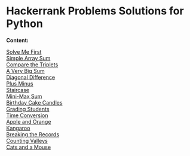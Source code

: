 # Hackerrank Problems Solutions for Python

<b>Content:</b>

[Solve Me First](https://github.com/SefaAkdeniz/Hackerrank-Problems-Solutions-for-Python/tree/master/Solve%20Me%20First "Solve Me First")</br>
[Simple Array Sum](https://github.com/SefaAkdeniz/Hackerrank-Problems-Solutions-for-Python/tree/master/Simple%20Array%20Sum "Simple Array Sum")</br>
[Compare the Triplets](https://github.com/SefaAkdeniz/Hackerrank-Problems-Solutions-for-Python/tree/master/Compare%20the%20Triplets "Compare the Triplets")</br>
[A Very Big Sum](https://github.com/SefaAkdeniz/Hackerrank-Problems-Solutions-for-Python/tree/master/A%20Very%20Big%20Sum "A Very Big Sum")</br>
[Diagonal Difference](https://github.com/SefaAkdeniz/Hackerrank-Problems-Solutions-for-Python/tree/master/Diagonal%20Difference "Diagonal Difference")</br>
[Plus Minus](https://github.com/SefaAkdeniz/Hackerrank-Problems-Solutions-for-Python/tree/master/Plus%20Minus "Plus Minus")</br>
[Staircase](https://github.com/SefaAkdeniz/Hackerrank-Problems-Solutions-for-Python/tree/master/Staircase "Staircase")</br>
[Mini-Max Sum](https://github.com/SefaAkdeniz/Hackerrank-Problems-Solutions-for-Python/tree/master/Mini-Max%20Sum "Mini-Max Sum")</br>
[Birthday Cake Candles](https://github.com/SefaAkdeniz/Hackerrank-Problems-Solutions-for-Python/tree/master/Birthday%20Cake%20Candles "Birthday Cake Candles")</br>
[Grading Students](https://github.com/SefaAkdeniz/Hackerrank-Problems-Solutions-for-Python/tree/master/Grading%20Students "Grading Students")</br>
[Time Conversion](https://github.com/SefaAkdeniz/Hackerrank-Problems-Solutions-for-Python/tree/master/Time%20Conversion "Time Conversion")</br>
[Apple and Orange](https://github.com/SefaAkdeniz/Hackerrank-Problems-Solutions-for-Python/tree/master/Apple%20and%20Orange "Apple and Orange")</br>
[Kangaroo](https://github.com/SefaAkdeniz/Hackerrank-Problems-Solutions-for-Python/tree/master/Kangaroo "Kangaroo")</br>
[Breaking the Records](https://github.com/SefaAkdeniz/Hackerrank-Problems-Solutions-for-Python/tree/master/Breaking%20the%20Records "Breaking the Records")</br>
[Counting Valleys](https://github.com/SefaAkdeniz/Hackerrank-Problems-Solutions-for-Python/tree/master/Counting%20Valleys "Counting Valleys")</br>
[Cats and a Mouse](https://github.com/SefaAkdeniz/Hackerrank-Problems-Solutions-for-Python/tree/master/Cats%20and%20a%20Mouse "Cats and a Mouse")</br>
